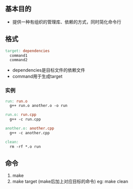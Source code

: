 ## 基本目的
- 提供一种有组织的管理库、依赖的方式，同时简化命令行
## 格式
```makefile
target: dependencies
  command1
  command2
```
- dependencies是目标文件的依赖文件
- command用于生成target
### 实例
```makefile
run: run.o
  g++ run.o another.o -o run

run.o: run.cpp
  g++ -c run.cpp

another.o: another.cpp
  g++ -c another.cpp

clean:
  rm -rf *.o run
```
## 命令
1. make
2. make target (make后加上对应目标的命令) eg: make clean
